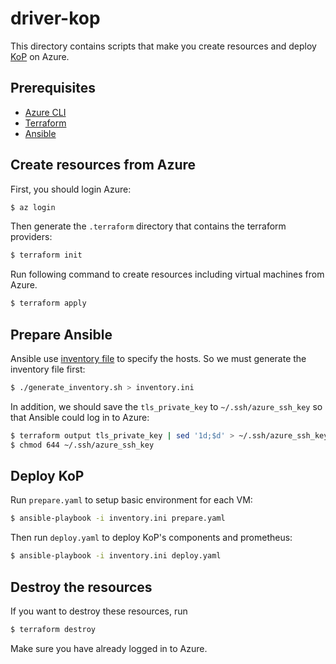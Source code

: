 # driver-kop

This directory contains scripts that make you create resources and deploy [KoP](https://github.com/streamnative/kop) on Azure.

## Prerequisites

- [Azure CLI](https://docs.microsoft.com/en-us/cli/azure/install-azure-cli)
- [Terraform](https://terraform.io/)
- [Ansible](http://docs.ansible.com/ansible/latest/intro_installation.html)

## Create resources from Azure

First, you should login Azure:

```bash
$ az login
```

Then generate the `.terraform` directory that contains the terraform providers:

```bash
$ terraform init
```

Run following command to create resources including virtual machines from Azure.


```bash
$ terraform apply
```

## Prepare Ansible

Ansible use [inventory file](https://docs.ansible.com/ansible/latest/user_guide/intro_inventory.html) to specify the hosts. So we must generate the inventory file first:

```bash
$ ./generate_inventory.sh > inventory.ini
```

In addition, we should save the `tls_private_key` to `~/.ssh/azure_ssh_key` so that Ansible could log in to Azure:

```bash
$ terraform output tls_private_key | sed '1d;$d' > ~/.ssh/azure_ssh_key
$ chmod 644 ~/.ssh/azure_ssh_key
```

## Deploy KoP

Run `prepare.yaml` to setup basic environment for each VM:

```bash
$ ansible-playbook -i inventory.ini prepare.yaml
```

Then run `deploy.yaml` to deploy KoP's components and prometheus:

```bash
$ ansible-playbook -i inventory.ini deploy.yaml
```

## Destroy the resources

If you want to destroy these resources, run

```bash
$ terraform destroy
```

Make sure you have already logged in to Azure.
